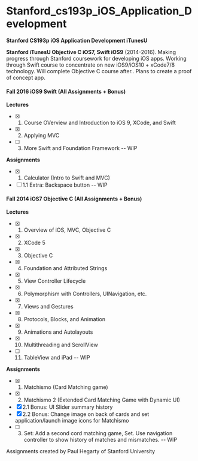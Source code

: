 # Stanford_cs193p_iOS_Application_Development

**Stanford CS193p iOS Application Development iTunesU**

**Stanford iTunesU Objective C iOS7, Swift iOS9** (2014-2016). Making progress through Stanford coursework for developing iOS apps. Working through Swift course to concentrate on new iOS9/iOS10 + xCode7/8 technology. Will complete Objective C course after.. Plans to create a proof of concept app.

####  Fall 2016 iOS9 Swift (All Assignments + Bonus)
**Lectures**
- [x] 1. Course OVerview and Introduction to iOS 9, XCode, and Swift
- [x] 2. Applying MVC
- [ ] 3. More Swift and Foundation Framework -- WIP

**Assignments**
- [x] 1. Calculator (Intro to Swift and MVC)
- [ ] 1.1 Extra: Backspace button -- WIP

#### Fall 2014 iOS7 Objective C (All Assignments + Bonus)
**Lectures**
- [x] 1. Overview of iOS, MVC, Objective C
- [x] 2. XCode 5
- [x] 3. Objective C
- [x] 4. Foundation and Attributed Strings
- [x] 5. View Controller Lifecycle
- [x] 6. Polymorphism with Controllers, UINavigation, etc.
- [x] 7. Views and Gestures
- [x] 8. Protocols, Blocks, and Animation
- [x] 9. Animations and Autolayouts
- [x] 10. Multithreading and ScrollView
- [ ] 11. TableView and iPad -- WIP

**Assignments**
- [x] 1. Matchismo (Card Matching game)
- [x] 2. Matchismo 2 (Extended Card Matching Game with Dynamic UI) 
- [x] 2.1 Bonus:  UI Slider summary history 
- [x] 2.2 Bonus: Change image on back of cards and set application/launch image icons for Matchismo
- [ ] 3. Set: Add a second cord matching game, Set. Use navigation controller to show history of matches and mismatches. -- WIP


Assignments created by Paul Hegarty of Stanford University
